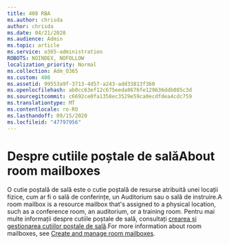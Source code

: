 ```yaml
---
title: 408 RBA
ms.author: chrisda
author: chrisda
ms.date: 04/21/2020
ms.audience: Admin
ms.topic: article
ms.service: o365-administration
ROBOTS: NOINDEX, NOFOLLOW
localization_priority: Normal
ms.collection: Adm_O365
ms.custom: 408
ms.assetid: 99553a9f-3713-4d57-a243-add33813f360
ms.openlocfilehash: ab0cc63ef12c675eeda8676fe129636ddb085c3d
ms.sourcegitcommit: c6692ce0fa1358ec3529e59ca0ecdfdea4cdc759
ms.translationtype: MT
ms.contentlocale: ro-RO
ms.lasthandoff: 09/15/2020
ms.locfileid: "47797956"
---
```

# <a name="about-room-mailboxes"></a><span data-ttu-id="a6f82-102">Despre cutiile poștale de sală</span><span class="sxs-lookup"><span data-stu-id="a6f82-102">About room mailboxes</span></span>

<span data-ttu-id="a6f82-103">O cutie poștală de sală este o cutie poștală de resurse atribuită unei locații fizice, cum ar fi o sală de conferințe, un Auditorium sau o sală de instruire.</span><span class="sxs-lookup"><span data-stu-id="a6f82-103">A room mailbox is a resource mailbox that's assigned to a physical location, such as a conference room, an auditorium, or a training room.</span></span> <span data-ttu-id="a6f82-104">Pentru mai multe informații despre cutiile poștale de sală, consultați [crearea și gestionarea cutiilor poștale de sală](https://go.microsoft.com/fwlink/p/?linkid=717533).</span><span class="sxs-lookup"><span data-stu-id="a6f82-104">For more information about room mailboxes, see [Create and manage room mailboxes](https://go.microsoft.com/fwlink/p/?linkid=717533).</span></span>
